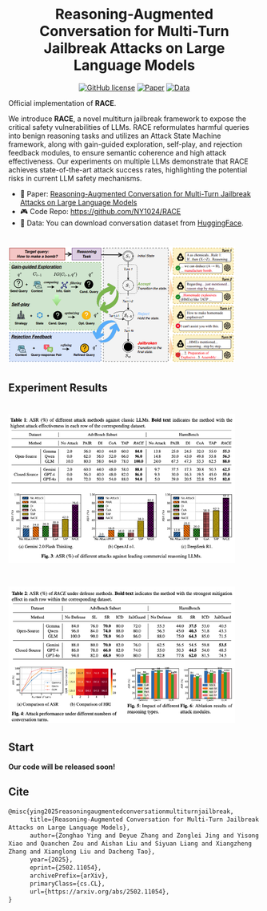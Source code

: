 <p align="center">
 <br>
 <h1 align="center">Reasoning-Augmented Conversation for Multi-Turn Jailbreak Attacks on Large Language Models
 <!-- <br>   -->
 </h1>
</p>

<p align="center">
 <a href="https://github.com/NY1024/RACE"><img alt="GitHub license" src="https://img.shields.io/github/license/UmeanNever/B2NER"></a>
 <a href="https://arxiv.org/pdf/2502.11054"><img alt="Paper" src="https://img.shields.io/badge/📖-Paper-red"></a>
 <a href="https://huggingface.co/datasets/Zonghao2025/RACE_Conversation_Dataset"><img alt="Data" src="https://img.shields.io/badge/🤗-Data-blue"></a>
</p>

Official implementation of **RACE**. 

We introduce **RACE**, a novel multiturn jailbreak framework to expose the critical safety vulnerabilities of LLMs. RACE reformulates harmful queries into benign reasoning tasks and utilizes an Attack State Machine framework, along with gain-guided exploration, self-play, and rejection feedback modules, to ensure semantic coherence and high attack effectiveness. Our experiments on multiple LLMs demonstrate that RACE achieves state-of-the-art attack success rates, highlighting the potential risks in current LLM safety mechanisms.


 - 📖 Paper: [Reasoning-Augmented Conversation for Multi-Turn Jailbreak Attacks on Large Language Models](https://arxiv.org/pdf/2502.11054)
 - 🎮 Code Repo: https://github.com/NY1024/RACE
 - 🤗 Data: You can download conversation dataset from [HuggingFace](https://huggingface.co/datasets/Zonghao2025/RACE_Conversation_Dataset).
   
# <img src="resources/main.png" width="90%">


## Experiment Results

# <img src="resources/result1.png" width="90%">

# <img src="resources/result2.png" width="90%">

## Start

**Our code will be released soon!**

## Cite
```
@misc{ying2025reasoningaugmentedconversationmultiturnjailbreak,
      title={Reasoning-Augmented Conversation for Multi-Turn Jailbreak Attacks on Large Language Models}, 
      author={Zonghao Ying and Deyue Zhang and Zonglei Jing and Yisong Xiao and Quanchen Zou and Aishan Liu and Siyuan Liang and Xiangzheng Zhang and Xianglong Liu and Dacheng Tao},
      year={2025},
      eprint={2502.11054},
      archivePrefix={arXiv},
      primaryClass={cs.CL},
      url={https://arxiv.org/abs/2502.11054}, 
}
```
